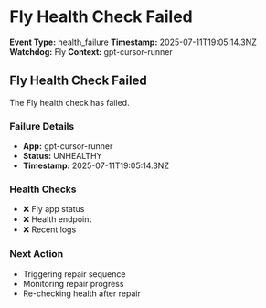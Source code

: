 # Fly Health Check Failed

**Event Type:** health_failure
**Timestamp:** 2025-07-11T19:05:14.3NZ
**Watchdog:** Fly
**Context:** gpt-cursor-runner


## Fly Health Check Failed

The Fly health check has failed.

### Failure Details
- **App:** gpt-cursor-runner
- **Status:** UNHEALTHY
- **Timestamp:** 2025-07-11T19:05:14.3NZ

### Health Checks
- ❌ Fly app status
- ❌ Health endpoint  
- ❌ Recent logs

### Next Action
- Triggering repair sequence
- Monitoring repair progress
- Re-checking health after repair


